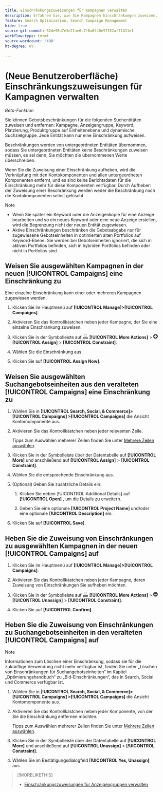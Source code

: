```yaml
---
title: Einschränkungszuweisungen für Kampagnen verwalten
description: Erfahren Sie, wie Sie Kampagnen Einschränkungen zuweisen.
feature: Search Optimization, Search Campaign Management
hide: true
source-git-commit: 62de95d7e3d21ae6c7f0a6f40e97352af71411e1
workflow-type: tm+mt
source-wordcount: '438'
ht-degree: 0%

---
```


# (Neue Benutzeroberfläche) Einschränkungszuweisungen für Kampagnen verwalten

*Beta-Funktion*

Sie können Gebotsbeschränkungen für die folgenden Suchentitäten zuweisen und entfernen: Kampagne, Anzeigengruppe, Keyword, Platzierung, Produktgruppe auf Einheitenebene und dynamische Suchzielgruppe. Jede Entität kann nur eine Einschränkung aufweisen.

Beschränkungen werden von untergeordneten Entitäten übernommen, sodass Sie untergeordneten Entitäten keine Beschränkungen zuweisen müssen, es sei denn, Sie möchten die übernommenen Werte überschreiben.

Wenn Sie die Zuweisung einer Einschränkung aufheben, wird die Verknüpfung mit den Kontokomponenten und allen untergeordneten Komponenten entfernt, und es sind keine Berichtsdaten für die Einschränkung mehr für diese Komponenten verfügbar. Durch Aufheben der Zuweisung einer Beschränkung werden weder die Beschränkung noch die Kontokomponenten selbst gelöscht.

>[!NOTE]
>
>* Wenn Sie später ein Keyword oder die Anzeigenkopie für eine Anzeige bearbeiten und so ein neues Keyword oder eine neue Anzeige erstellen, wird die Begrenzung nicht der neuen Entität zugewiesen.
>* Aktive Einschränkungen beschränken die Gebotsabgabe nur für zugewiesene Gebotseinheiten in optimierten alten Portfolios auf Keyword-Ebene. Sie werden bei Gebotseinheiten ignoriert, die sich in aktiven Portfolios befinden, sich in hybriden Portfolios befinden oder nicht in Portfolios sind.

## Weisen Sie ausgewählten Kampagnen in der neuen [!UICONTROL Campaigns] eine Einschränkung zu

Eine einzelne Einschränkung kann einer oder mehreren Kampagnen zugewiesen werden.

1. Klicken Sie im Hauptmenü auf **[!UICONTROL Manage]>[!UICONTROL Campaigns]**.

1. Aktivieren Sie das Kontrollkästchen neben jeder Kampagne, der Sie eine einzelne Einschränkung zuweisen.

1. Klicken Sie in der Symbolleiste auf ![Mehr Aktionen](/help/search-social-commerce/assets/more-actions.png "Mehr Aktionen") **[!UICONTROL More Actions]** > ![Zuweisen](/help/search-social-commerce/assets/assign.png "Zuweisen") **[!UICONTROL Assign]** > **[!UICONTROL Constraint]**.

1. Wählen Sie die Einschränkung aus.

1. Klicken Sie auf **[!UICONTROL Assign Now]**.

## Weisen Sie ausgewählten Suchangebotseinheiten aus den veralteten [!UICONTROL Campaigns] eine Einschränkung zu

1. Wählen Sie in **[!UICONTROL Search, Social, & Commerce]> [!UICONTROL Campaigns] >[!UICONTROL Campaigns]** die Ansicht Kontomomponente aus.

1. Aktivieren Sie das Kontrollkästchen neben jeder relevanten Zeile.

   Tipps zum Auswählen mehrerer Zeilen finden Sie unter [Mehrere Zeilen auswählen](/help/search-social-commerce/common-tasks/navigation-editing-selection/multiple-rows-select.md).

1. Klicken Sie in der Symbolleiste über der Datentabelle auf **[!UICONTROL More]** und anschließend auf **[!UICONTROL Assign]** > **[!UICONTROL Constraint]**.

1. Wählen Sie die entsprechende Einschränkung aus.

1. (Optional) Geben Sie zusätzliche Details ein:

   1. Klicken Sie neben [!UICONTROL Additional Details] auf **[!UICONTROL Open]** , um die Details zu erweitern.

   1. Geben Sie eine optionale **[!UICONTROL Project Name]** und/oder eine optionale **[!UICONTROL Description]** ein.

1. Klicken Sie auf **[!UICONTROL Save]**.

## Heben Sie die Zuweisung von Einschränkungen zu ausgewählten Kampagnen in der neuen [!UICONTROL Campaigns] auf

1. Klicken Sie im Hauptmenü auf **[!UICONTROL Manage]>[!UICONTROL Campaigns]**.

1. Aktivieren Sie das Kontrollkästchen neben jeder Kampagne, deren Zuweisung von Einschränkungen Sie aufheben möchten.

1. Klicken Sie in der Symbolleiste auf ![Mehr Aktionen](/help/search-social-commerce/assets/more-actions.png "Mehr Aktionen") **[!UICONTROL More Actions]** > ![Zuweisen](/help/search-social-commerce/assets/unassign.png "Zuweisung aufheben") **[!UICONTROL Unassign]** > **[!UICONTROL Constraint]**.

1. Klicken Sie auf **[!UICONTROL Confirm]**.

## Heben Sie die Zuweisung von Einschränkungen zu Suchangebotseinheiten in den veralteten [!UICONTROL Campaigns] auf

>[!NOTE]
>
>Informationen zum Löschen einer Einschränkung, sodass sie für die zukünftige Verwendung nicht mehr verfügbar ist, finden Sie unter „Löschen von Einschränkungen für Suchangebotseinheiten“ im Kapitel „Optimierungshandbuch“ zu „Bid-Einschränkungen“, das in Search, Social und Commerce verfügbar ist.<!-- verify convention for referencing Optimization Guide here -->

1. Wählen Sie in **[!UICONTROL Search, Social, & Commerce]> [!UICONTROL Campaigns] >[!UICONTROL Campaigns]** die Ansicht Kontomomponente aus.

1. Aktivieren Sie das Kontrollkästchen neben jeder Komponente, von der Sie die Einschränkung entfernen möchten.

   Tipps zum Auswählen mehrerer Zeilen finden Sie unter [Mehrere Zeilen auswählen](/help/search-social-commerce/common-tasks/navigation-editing-selection/multiple-rows-select.md).

1. Klicken Sie in der Symbolleiste über der Datentabelle auf **[!UICONTROL More]** und anschließend auf **[!UICONTROL Unassign]** > **[!UICONTROL Constraint]**.

1. Wählen Sie im Bestätigungsdialogfeld **[!UICONTROL Yes, Unassign]** aus.

>[!MORELIKETHIS]
>
>* [Einschränkungszuweisungen für Anzeigengruppen verwalten](/help/search-social-commerce/new-ui/manage/ad-groups/ad-group-constraint-assignments-manage.md)

